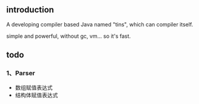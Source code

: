## introduction
A developing compiler based Java named "tins", which can compiler itself.

simple and powerful, without gc, vm... so it's fast.

## todo
### 1、Parser
- 数组赋值表达式
- 结构体赋值表达式